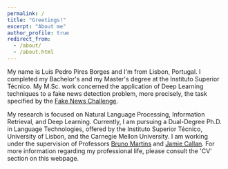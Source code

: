 ```yaml
---
permalink: /
title: "Greetings!"
excerpt: "About me"
author_profile: true
redirect_from: 
  - /about/
  - /about.html
---
```


My name is Luís Pedro Pires Borges and I'm from Lisbon, Portugal. I completed my Bachelor's and my Master's degree at the Instituto Superior Técnico. My M.Sc. work concerned the application of Deep Learning techniques to a fake news detection problem, more precisely, the task specified by the [Fake News Challenge](http://www.fakenewschallenge.org/).

My research is focused on Natural Language Processing, Information Retrieval, and Deep Learning. Currently, I am pursuing a Dual-Degree Ph.D. in Language Technologies, offered by the Instituto Superior Técnico, University of Lisbon, and the Carnegie Mellon University. I am working under the supervision of Professors [Bruno Martins](http://web.ist.utl.pt/bruno.g.martins/) and [Jamie Callan](http://www.cs.cmu.edu/~callan/). For more information regarding my professional life, please consult the 'CV' section on this webpage.
